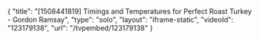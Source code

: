 {
    "title": "[1508441819] Timings and Temperatures for Perfect Roast Turkey - Gordon Ramsay",
    "type": "solo",
    "layout": "iframe-static",
    "videoId": "123179138",
    "url": "\/tvpembed\/123179138"
}
